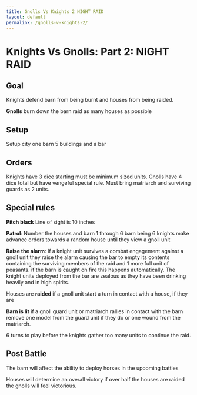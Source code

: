 ```yaml
---
title: Gnolls Vs Knights 2 NIGHT RAID
layout: default
permalink: /gnolls-v-knights-2/
---
```

# Knights Vs Gnolls: Part 2: NIGHT RAID
## Goal 
Knights defend barn from being burnt and houses from being raided.

**Gnolls** burn down the barn raid as many houses as possible

## Setup 
Setup city one barn 5 buildings and a bar

## Orders
Knights have 3 dice starting must be minimum sized units.
Gnolls have 4 dice total but have vengeful special rule.
Must bring matriarch and surviving guards as 2 units.

## Special rules
**Pitch black** Line of sight is 10 inches 

**Patrol**: Number the houses and barn 1 through 6 barn being 6 knights make advance orders towards a random house until they view a gnoll unit

**Raise the alarm**: If a knight unit survives a combat engagement against a gnoll unit they raise the alarm causing the bar to empty its contents containing the surviving members of the raid and 1 more full unit of peasants. if the barn is caught on fire this happens automatically. The knight units deployed from the bar are zealous as they have been drinking heavily and in high spirits.

Houses are **raided** if a gnoll unit start a turn in contact with a house, if they are

**Barn is lit** if a gnoll guard unit or matriarch rallies in contact with the barn remove one model from the guard unit if they do or one wound from the matriarch. 

6 turns to play before the knights gather too many units to continue the raid.

## Post Battle
The barn will affect the ability to deploy horses in the upcoming battles

Houses will determine an overall victory if over half the houses are raided the gnolls will feel victorious.
